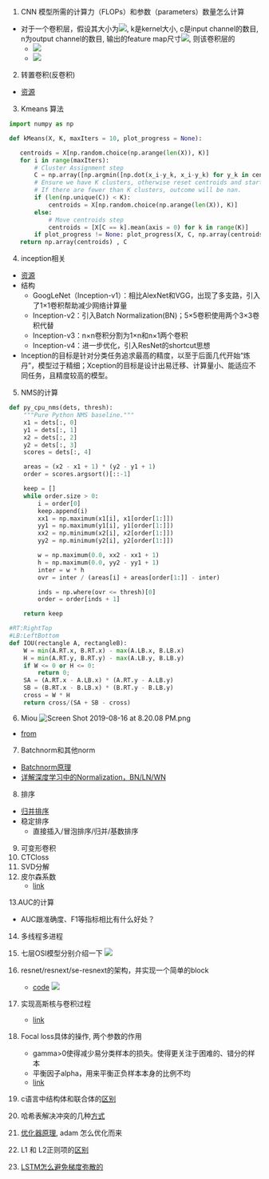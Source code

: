 1. CNN 模型所需的计算力（FLOPs）和参数（parameters）数量怎么计算
   
  * 对于一个卷积层，假设其大小为<img src="http://latex.codecogs.com/gif.latex?k*k*c*n">, k是kernel大小, c是input channel的数目, n为output channel的数目, 输出的feature map尺寸<img src="http://latex.codecogs.com/gif.latex?H' * W'">, 则该卷积层的
      * <img src="http://latex.codecogs.com/gif.latex?n\_params = n * (k * k * c + 1)">
      * <img src="http://latex.codecogs.com/gif.latex?n\_FLOPs =H'*W'*n*(k*k*c+1)">

2. 转置卷积(反卷积)
  * [资源](https://datascience.stackexchange.com/questions/6107/what-are-deconvolutional-layers)

3. Kmeans 算法

 ```python
import numpy as np

def kMeans(X, K, maxIters = 10, plot_progress = None):

    centroids = X[np.random.choice(np.arange(len(X)), K)]
    for i in range(maxIters):
        # Cluster Assignment step
        C = np.array([np.argmin([np.dot(x_i-y_k, x_i-y_k) for y_k in centroids]) for x_i in X])
        # Ensure we have K clusters, otherwise reset centroids and start over
        # If there are fewer than K clusters, outcome will be nan.
        if (len(np.unique(C)) < K):
            centroids = X[np.random.choice(np.arange(len(X)), K)]
        else:
            # Move centroids step 
            centroids = [X[C == k].mean(axis = 0) for k in range(K)]
        if plot_progress != None: plot_progress(X, C, np.array(centroids))
    return np.array(centroids) , C
```
4. inception相关
  * [资源](https://imlogm.github.io/%E6%B7%B1%E5%BA%A6%E5%AD%A6%E4%B9%A0/inception/)
  * 结构
      * GoogLeNet（Inception-v1）：相比AlexNet和VGG，出现了多支路，引入了1×1卷积帮助减少网络计算量
    * Inception-v2：引入Batch Normalization(BN)；5×5卷积使用两个3×3卷积代替
    * Inception-v3：n×n卷积分割为1×n和n×1两个卷积
    * Inception-v4：进一步优化，引入ResNet的shortcut思想
* Inception的目标是针对分类任务追求最高的精度，以至于后面几代开始“炼丹”，模型过于精细；Xception的目标是设计出易迁移、计算量小、能适应不同任务，且精度较高的模型。

5. NMS的计算

```python
def py_cpu_nms(dets, thresh):
    """Pure Python NMS baseline."""
    x1 = dets[:, 0]
    y1 = dets[:, 1]
    x2 = dets[:, 2]
    y2 = dets[:, 3]
    scores = dets[:, 4]

    areas = (x2 - x1 + 1) * (y2 - y1 + 1)
    order = scores.argsort()[::-1]

    keep = []
    while order.size > 0:
        i = order[0]
        keep.append(i)
        xx1 = np.maximum(x1[i], x1[order[1:]])
        yy1 = np.maximum(y1[i], y1[order[1:]])
        xx2 = np.minimum(x2[i], x2[order[1:]])
        yy2 = np.minimum(y2[i], y2[order[1:]])

        w = np.maximum(0.0, xx2 - xx1 + 1)
        h = np.maximum(0.0, yy2 - yy1 + 1)
        inter = w * h
        ovr = inter / (areas[i] + areas[order[1:]] - inter)

        inds = np.where(ovr <= thresh)[0]
        order = order[inds + 1]

    return keep
```
```python
#RT:RightTop
#LB:LeftBottom
def IOU(rectangle A, rectangleB):
    W = min(A.RT.x, B.RT.x) - max(A.LB.x, B.LB.x) 
    H = min(A.RT.y, B.RT.y) - max(A.LB.y, B.LB.y) 
    if W <= 0 or H <= 0:
        return 0;
    SA = (A.RT.x - A.LB.x) * (A.RT.y - A.LB.y) 
    SB = (B.RT.x - B.LB.x) * (B.RT.y - B.LB.y) 
    cross = W * H
    return cross/(SA + SB - cross)
```
 6. Miou
![Screen Shot 2019-08-16 at 8.20.08 PM.png](https://upload-images.jianshu.io/upload_images/10167864-5ac36ed82774fd5e.png?imageMogr2/auto-orient/strip%7CimageView2/2/w/1240)
* [from](https://medium.com/digitalbridge/how-we-use-image-semantic-segmentation-e85fac734caf)
7. Batchnorm和其他norm
* [Batchnorm原理](https://zhuanlan.zhihu.com/p/62935978)
* [详解深度学习中的Normalization，BN/LN/WN](https://zhuanlan.zhihu.com/p/33173246)
8. 排序
* [归并排序](https://www.cnblogs.com/piperck/p/6030122.html)
* 稳定排序
    * 直接插入/冒泡排序/归并/基数排序
 9. 可变形卷积
10. CTCloss
11. SVD分解
12. 皮尔森系数
    * [link](https://blog.csdn.net/AlexMerer/article/details/74908435)

13.AUC的计算
   * AUC跟准确度、F1等指标相比有什么好处？
14. 多线程多进程
15. 七层OSI模型分别介绍一下
![](https://upload-images.jianshu.io/upload_images/10167864-c9fae90304f05084.png?imageMogr2/auto-orient/strip%7CimageView2/2/w/1240)
16. resnet/resnext/se-resnext的架构，并实现一个简单的block
    * [code](https://github.com/Cadene/pretrained-models.pytorch/blob/master/pretrainedmodels/models/senet.py)
![](https://upload-images.jianshu.io/upload_images/10167864-1a5ef57736a1ab3d.png?imageMogr2/auto-orient/strip%7CimageView2/2/w/1240)


17. 实现高斯核与卷积过程
    * [link](https://blog.csdn.net/nlite827109223/article/details/90697377)

18. Focal loss具体的操作, 两个参数的作用
    * gamma>0使得减少易分类样本的损失。使得更关注于困难的、错分的样本
    * 平衡因子alpha，用来平衡正负样本本身的比例不均
    * [link](https://www.cnblogs.com/king-lps/p/9497836.html)
19. c语言中结构体和联合体的[区别](https://blog.csdn.net/sjtudou/article/details/81074916)
20. 哈希表解决冲突的几种[方式](https://www.cnblogs.com/westlife-11358/p/10038878.html)
21. [优化器原理](https://zhuanlan.zhihu.com/p/32230623), adam 怎么优化而来
22. L1 和 L2正则项的[区别](https://www.cnblogs.com/lyr2015/p/8718104.html)
23. [LSTM怎么避免梯度弥散的](https://www.zhihu.com/question/34878706/answer/654501152)
